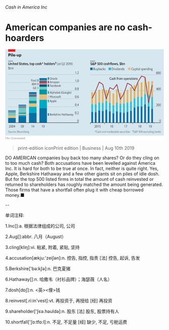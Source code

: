 ###### Cash in America Inc

# American companies are no cash-hoarders 

![image](images/20190810_WBC530.png) 

> print-edition iconPrint edition | Business | Aug 10th 2019 

DO AMERICAN companies buy back too many shares? Or do they cling on to too much cash? Both accusations have been levelled against America Inc. It is hard for both to be true at once. In fact, neither is quite right. Yes, Apple, Berkshire Hathaway and a few other giants sit on piles of idle dosh. But for the top 500 listed firms in total the amount of cash reinvested or returned to shareholders has roughly matched the amount being generated. Those firms that have a shortfall often plug it with cheap borrowed money.■ 

-- 

 单词注释:

1.Inc[]:a. 根据法律组成的公司, 公司 

2.Aug[]:abbr. 八月（August） 

3.cling[kliŋ]:vi. 粘紧, 附着, 紧贴, 坚持 

4.accusation[ækju:'zeiʃәn]:n. 控告, 指控, 指责 [法] 控告, 起诉, 告发 

5.Berkshire['bә:kʃә]:n. 巴克夏猪 

6.Hathaway[]:n. 哈撒韦（衬衫品牌）；海瑟薇（人名） 

7.dosh[dɒʃ]:n. <英><俚>钱 

8.reinvest[.ri:in'vest]:vt. 再投资于, 再授给 [经] 再投资 

9.shareholder['ʃєә.hәuldә]:n. 股东 [法] 股东, 股票持有人 

10.shortfall['ʃɒ:tfɒ:l]:n. 不足, 不足量 [经] 缺少, 不足, 亏舱运费 

